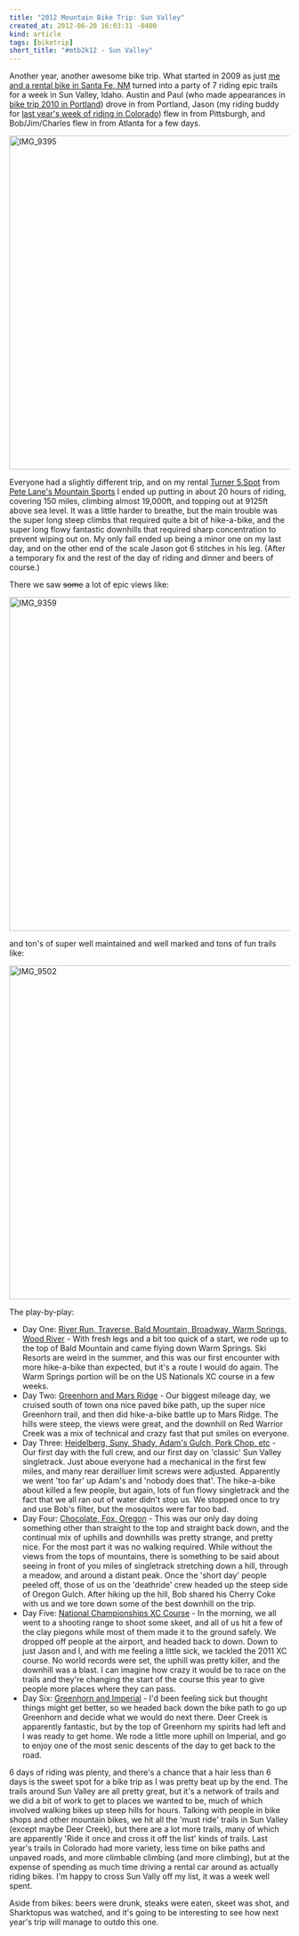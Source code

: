 ```yaml
---
title: "2012 Mountain Bike Trip: Sun Valley"
created_at: 2012-06-20 16:03:31 -0400
kind: article
tags: [biketrip]
short_title: "#mtb2k12 - Sun Valley"
---
```

Another year, another awesome bike trip.  What started in 2009 as just <a href="http://ckdake.com/content/2009/mountain-biking-in-santa-fe.html">me and a rental bike in Santa Fe, NM</a> turned into a party of 7 riding epic trails for a week in Sun Valley, Idaho.  Austin and Paul (who made appearances in <a href="http://ckdake.com/content/2010/road-biking-in-portland-or.html">bike trip 2010 in Portland</a>) drove in from Portland,  Jason (my riding buddy for <a href="http://ckdake.com/content/2011/mountain-biking-in-colorado.html">last year's week of riding in Colorado</a>) flew in from Pittsburgh, and Bob/Jim/Charles flew in from Atlanta for a few days.

<a href="https://www.flickr.com/photos/ckdake/14584146173" title="IMG_9395 by Chris Kelly, on Flickr"><img src="https://farm4.staticflickr.com/3851/14584146173_8aef8c6855_c.jpg" width="800" height="600" alt="IMG_9395"></a>

Everyone had a slightly different trip, and on my rental <a href="http://www.turnerbikes.com/turner-bike-models/fivespot ">Turner 5.Spot</a> from <a href="http://www.sunvalley.com/instruction-rentals/bike-rentals/">Pete Lane's Mountain Sports</a> I ended up putting in about 20 hours of riding, covering 150 miles, climbing almost 19,000ft, and topping out at 9125ft above sea level. It was a little harder to breathe, but the main trouble was the super long steep climbs that required quite a bit of hike-a-bike, and the super long flowy fantastic downhills that required sharp concentration to prevent wiping out on. My only fall ended up being a minor one on my last day, and on the other end of the scale Jason got 6 stitches in his leg. (After a temporary fix and the rest of the day of riding and dinner and beers of course.)

There we saw <strike>some</strike> a lot of epic views like:

<a href="https://www.flickr.com/photos/ckdake/14564012655" title="IMG_9359 by Chris Kelly, on Flickr"><img src="https://farm6.staticflickr.com/5553/14564012655_b62b1790f8_c.jpg" width="800" height="600" alt="IMG_9359"></a>

and ton's of super well maintained and well marked and tons of fun trails like:

<a href="https://www.flickr.com/photos/ckdake/14584273443" title="IMG_9502 by Chris Kelly, on Flickr"><img src="https://farm3.staticflickr.com/2924/14584273443_f3aee1dd7f_c.jpg" width="800" height="600" alt="IMG_9502"></a>

The play-by-play:

<ul>
<li>Day One: <a href="https://app.strava.com/rides/10770756">River Run, Traverse, Bald Mountain, Broadway, Warm Springs, Wood River</a> - With fresh legs and a bit too quick of a start, we rode up to the top of Bald Mountain and came flying down Warm Springs. Ski Resorts are weird in the summer, and this was our first encounter with more hike-a-bike than expected, but it's a route I would do again. The Warm Springs portion will be on the US Nationals XC course in a few weeks.</li>
<li>Day Two: <a href="https://app.strava.com/rides/10833314">Greenhorn and Mars Ridge</a> - Our biggest mileage day, we cruised south of town ona nice paved bike path, up the super nice Greenhorn trail, and then did hike-a-bike battle up to Mars Ridge. The hills were steep, the views were great, and the downhill on Red Warrior Creek was a mix of technical and crazy fast that put smiles on everyone. </li>
<li>Day Three: <a href="https://app.strava.com/rides/10900417">Heidelberg, Suny, Shady, Adam's Gulch, Pork Chop, etc</a> - Our first day with the full crew, and our first day on 'classic' Sun Valley singletrack. Just aboue everyone had a mechanical in the first few miles, and many rear derailluer limit screws were adjusted. Apparently we went 'too far' up Adam's and 'nobody does that'. The hike-a-bike about killed a few people, but again, lots of fun flowy singletrack and the fact that we all ran out of water didn't stop us. We stopped once to try and use Bob's filter, but the mosquitos were far too bad.</li>
<li>Day Four: <a href="https://app.strava.com/rides/10978613">Chocolate, Fox, Oregon</a> - This was our only day doing something other than straight to the top and straight back down, and the continual mix of uphills and downhills was pretty strange, and pretty nice.  For the most part it was no walking required.  While without the views from the tops of mountains, there is something to be said about seeing in front of you miles of singletrack stretching down a hill, through a meadow, and around a distant peak. Once the 'short day' people peeled off, those of us on the 'deathride' crew headed up the steep side of Oregon Gulch. After hiking up the hill, Bob shared his Cherry Coke with us and we tore down some of the best downhill on the trip. </li>
<li>Day Five: <a href="https://app.strava.com/rides/11074161">National Championships XC Course</a> - In the morning, we all went to a shooting range to shoot some skeet, and all of us hit a few of the clay piegons while most of them made it to the ground safely.  We dropped off people at the airport, and headed back to down. Down to just Jason and I, and with me feeling a little sick, we tackled the 2011 XC course. No world records were set, the uphill was pretty killer, and the downhill was a blast. I can imagine how crazy it would be to race on the trails and they're changing the start of the course this year to give people more places where they can pass.</li>
<li>Day Six: <a href="https://app.strava.com/rides/11150880">Greenhorn and Imperial</a> - I'd been feeling sick but thought things might get better, so we headed back down the bike path to go up Greenhorn and decide what we would do next there. Deer Creek is apparently fantastic, but by the top of Greenhorn my spirits had left and I was ready to get home. We rode a little more uphill on Imperial, and go to enjoy one of the most senic descents of the day to get back to the road. </li>
</ul>

6 days of riding was plenty, and there's a chance that a hair less than 6 days is the sweet spot for a bike trip as I was pretty beat up by the end. The trails around Sun Valley are all pretty great, but it's a network of trails and we did a bit of work to get to places we wanted to be, much of which involved walking bikes up steep hills for hours. Talking with people in bike shops and other mountain bikes, we hit all the 'must ride' trails in Sun Valley (except maybe Deer Creek), but there are a lot more trails, many of which are apparently 'Ride it once and cross it off the list' kinds of trails.  Last year's trails in Colorado had more variety, less time on bike paths and unpaved roads, and more climbable climbing (and more climbing),  but at the expense of spending as much time driving a rental car around as actually riding bikes.  I'm happy to cross Sun Vally off my list, it was a week well spent.

Aside from bikes: beers were drunk, steaks were eaten, skeet was shot, and Sharktopus was watched, and it's going to be interesting to see how next year's trip will manage to outdo this one.
<!--break-->
